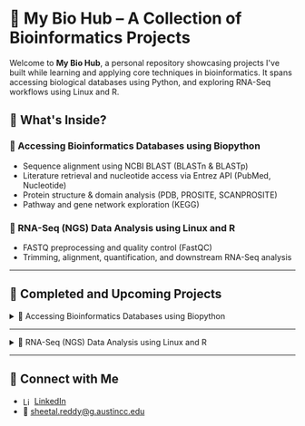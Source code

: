 # 🧬 My Bio Hub – A Collection of Bioinformatics Projects

Welcome to **My Bio Hub**, a personal repository showcasing projects I've built while learning and applying core techniques in bioinformatics. It spans accessing biological databases using Python, and exploring RNA-Seq workflows using Linux and R.

## 🔬 What's Inside?

### 📘 Accessing Bioinformatics Databases using Biopython
- Sequence alignment using NCBI BLAST (BLASTn & BLASTp)  
- Literature retrieval and nucleotide access via Entrez API (PubMed, Nucleotide)  
- Protein structure & domain analysis (PDB, PROSITE, SCANPROSITE)  
- Pathway and gene network exploration (KEGG)  

### 🧪 RNA-Seq (NGS) Data Analysis using Linux and R
- FASTQ preprocessing and quality control (FastQC)  
- Trimming, alignment, quantification, and downstream RNA-Seq analysis  

---

## 🚀 Completed and Upcoming Projects

<details>
  <summary>📌 Accessing Bioinformatics Databases using Biopython </summary>

###

<details>
  <summary>🚀 Sequence Alignment using NCBI BLAST </summary>

#### [View Documentation](https://github.com/sheetalreddy25/my-bio-hub/blob/5d455afccf9c6d19359b3acab38ab8a791e87fce/Project1_Documentation.md)

<details>
  <summary>🧬 Nucleotide BLAST (BLASTn) with NCBI </summary>

#### [**View Python Notebook**](https://github.com/sheetalreddy25/my-bio-hub/blob/main/nucleotide-blast-blastn-with-ncbi.ipynb)

#### Overview
This part of the project involves performing a Nucleotide BLAST (BLASTn) search using the TP53 gene sequence. BLASTn is used to compare a nucleotide sequence against the NCBI nucleotide database to identify homologous sequences.

#### Dataset
- The dataset used is the **TP53 gene sequence**, available at:  
  [NCBI TP53 Gene](https://www.ncbi.nlm.nih.gov/gene/7157)

</details>

<details>
  <summary>🧪 Protein BLAST (BLASTp) with NCBI </summary>

#### [**View Python Notebook**](https://github.com/sheetalreddy25/my-bio-hub/blob/main/protein-blast-blastp-with-ncbi.ipynb)

#### Overview
This part of the project involves performing a Protein BLAST (BLASTp) search using the translated TP53 protein sequence. BLASTp is used to compare an amino acid sequence against the NCBI protein database to identify homologous sequences.

#### Dataset
- The dataset used is the **TP53 protein sequence**, available at:  
  - [UniProt P04637](https://www.uniprot.org/uniprotkb/P04637/entry)  
  - [FASTA Download](https://rest.uniprot.org/uniprotkb/P04637.fasta)

</details>

</details>

---

<details>
  <summary>🧬 Fetch PUBMED & Nucleotide Sequences using ENTREZ </summary>

#### [View Documentation](https://github.com/sheetalreddy25/my-bio-hub/blob/b156919fb7c4b28769c7950d4a931e999457fbc6/Project2_Documentation.md)

<details>
  <summary>📄 Fetch PUBMED using Entrez </summary>

#### [🧪 View Python Notebook](https://github.com/sheetalreddy25/my-bio-hub/blob/66597486962ebc7a87efb324f1a6583d19060029/fetch-pubmed-using-entrez.ipynb)

#### Overview
This part of the project involves retrieving data from the **PubMed** database using Biopython’s **Entrez API**. It includes searching for articles related to TP53 and formatting the results.

</details>

<details>
  <summary>🧬 Fetch Nucleotide Sequences using Entrez </summary>

#### [🧪 View Python Notebook](https://github.com/sheetalreddy25/my-bio-hub/blob/f9185416a09cd9799d7ce46e48aff519f8629798/fetch-nucleotide-sequences-using-entrez.ipynb)

#### Overview  
This part of the project demonstrates how to search for and retrieve **nucleotide sequences** from the **NCBI Nucleotide database** using Biopython’s Entrez module. It includes a gene-level search (TP53 in humans), and fetches records in both FASTA and GenBank formats.

</details>

</details>

---

<details>
  <summary> 🧬 Fetch Proteins from PDB </summary>
  
  #### [View Documentation]()
  
  #### [🧪 View Python Notebook]()

  #### Overview
  This part of the project involves retrieving and parsing protein structure data from the Protein Data Bank (PDB) using Biopython’s PDB module. It demonstrates downloading   the TP53 protein structure (PDB ID: 7BWN), extracting metadata, and summarizing chain and residue information.

</details>

---

###

<details>
  <summary> 🔜 PROSITE & SCANPROSITE from EXPASY  </summary>
</details>

###

<details>
  <summary> 🔜 Access KEGG Database  </summary>
</details>

</details>

---

<details>
  <summary>📌 RNA-Seq (NGS) Data Analysis using Linux and R  </summary>

###

<details>
  <summary> 🔜 FastQC Analysis  </summary>
</details>

###

<details>
  <summary> 🔜 Trimming of Poor Quality Reads  </summary>
</details>

###

<details>
  <summary> 🔜 Performing Alignment of Reads with Reference Genome  </summary>
</details>

###

<details>
  <summary> 🔜 RNA-Seq: Mapping, and Differential Expression Analysis  </summary>
</details>

</details>

---

## 🔗 Connect with Me
- <img src="https://cdn.jsdelivr.net/gh/devicons/devicon/icons/linkedin/linkedin-original.svg" alt="LinkedIn" width="16" style="vertical-align:middle;"/> [LinkedIn](https://www.linkedin.com/in/sheetalreddy25)
- 📧 [sheetal.reddy@g.austincc.edu](mailto:sheetal.reddy@g.austincc.edu)

